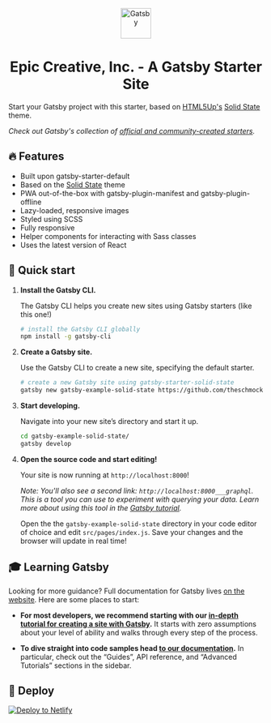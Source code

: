 <p align="center">
  <a href="https://next.gatsbyjs.org">
    <img alt="Gatsby" src="https://www.gatsbyjs.org/monogram.svg" width="60" />
  </a>
</p>
<h1 align="center">
  Epic Creative, Inc. - A Gatsby Starter Site
</h1>

Start your Gatsby project with this starter, based on [HTML5Up's](https://html5up.net) [Solid State](https://html5up.net/solid-state) theme.

_Check out Gatsby's collection of [official and community-created starters](https://next.gatsbyjs.org/docs/gatsby-starters/)._

## 🔥 Features
  * Built upon gatsby-starter-default
  * Based on the [Solid State](https://html5up.net/solid-state) theme
  * PWA out-of-the-box with gatsby-plugin-manifest and gatsby-plugin-offline
  * Lazy-loaded, responsive images
  * Styled using SCSS
  * Fully responsive
  * Helper components for interacting with Sass classes
  * Uses the latest version of React
  

## 🚀 Quick start

1.  **Install the Gatsby CLI.**

    The Gatsby CLI helps you create new sites using Gatsby starters (like this one!)

    ```sh
    # install the Gatsby CLI globally
    npm install -g gatsby-cli
    ```

2.  **Create a Gatsby site.**

    Use the Gatsby CLI to create a new site, specifying the default starter.

    ```sh
    # create a new Gatsby site using gatsby-starter-solid-state
    gatsby new gatsby-example-solid-state https://github.com/theschmocker/gatsby-starter-solid-state
    ```

3.  **Start developing.**

    Navigate into your new site’s directory and start it up.

    ```sh
    cd gatsby-example-solid-state/
    gatsby develop
    ```

4.  **Open the source code and start editing!**

    Your site is now running at `http://localhost:8000`!
    
    *Note: You'll also see a second link: `http://localhost:8000___graphql`. This is a tool you can use to experiment with querying your data. Learn more about using this tool in the [Gatsby tutorial](https://next.gatsbyjs.org/tutorial/part-five/#introducing-graphiql).*
    
    Open the the `gatsby-example-solid-state` directory in your code editor of choice and edit `src/pages/index.js`. Save your changes and the browser will update in real time!
    
## 🎓 Learning Gatsby

Looking for more guidance? Full documentation for Gatsby lives [on the website](https://next.gatsbyjs.org/). Here are some places to start:

-   **For most developers, we recommend starting with our [in-depth tutorial for creating a site with Gatsby](https://next.gatsbyjs.org/tutorial/).** It starts with zero assumptions about your level of ability and walks through every step of the process.

-   **To dive straight into code samples head [to our documentation](https://next.gatsbyjs.org/docs/).** In particular, check out the “Guides”, API reference, and “Advanced Tutorials” sections in the sidebar.

## 💫 Deploy

[![Deploy to Netlify](https://www.netlify.com/img/deploy/button.svg)](https://app.netlify.com/start/deploy?repository=https://github.com/epic-creative/gatsby-epicfirm.com)
